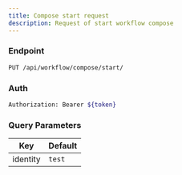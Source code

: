 ```yaml
---
title: Compose start request
description: Request of start workflow compose
---
```


### Endpoint

```bash
PUT /api/workflow/compose/start/
```

### Auth

```bash
Authorization: Bearer ${token}
```

### Query Parameters

| Key | Default |
|-----|---------|
| identity | `test` |

